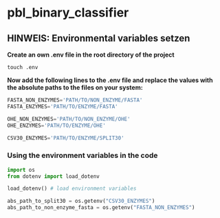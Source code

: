 # pbl_binary_classifier

## HINWEIS: Environmental variables setzen

**Create an own .env file in the root directory of the project** 

`touch .env`

**Now add the following lines to the .env file and replace the values with the absolute paths to the files on your system:**

```python
FASTA_NON_ENZYMES='PATH/TO/NON_ENZYME/FASTA'
FASTA_ENZYMES='PATH/TO/ENZYME/FASTA'

OHE_NON_ENZYMES='PATH/TO/NON_ENZYME/OHE'
OHE_ENZYMES='PATH/TO/ENZYME/OHE'

CSV30_ENZYMES='PATH/TO/ENZYME/SPLIT30'
```

### Using the environment variables in the code

```python
import os
from dotenv import load_dotenv

load_dotenv() # load environment variables

abs_path_to_split30 = os.getenv("CSV30_ENZYMES")
abs_path_to_non_enzyme_fasta = os.getenv("FASTA_NON_ENZYMES")
```
